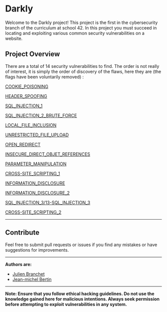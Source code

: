 # Darkly

Welcome to the Darkly project! This project is the first in the cybersecurity branch of the curriculum at school 42. In this project you must succeed in locating and exploiting various common security vulnerabilities on a website.

## Project Overview
There are a total of 14 security vulnerabilities to find. The order is not really of interest, it is simply the order of discovery of the flaws, here they are (the flags have been voluntarily removed) :

[COOKIE_POISONING](./01-COOKIE_POISONING.md)

[HEADER_SPOOFING](./02-HEADER_SPOOFING.md)

[SQL_INJECTION_1](./03-SQL_INJECTION_1.md)

[SQL_INJECTION_2_BRUTE_FORCE](./04-SQL_INJECTION_2_BRUTE_FORCE.md)

[LOCAL_FILE_INCLUSION](./05-LOCAL_FILE_INCLUSION.md)

[UNRESTRICTED_FILE_UPLOAD](./06-UNRESTRICTED_FILE_UPLOAD.md)

[OPEN_REDIRECT](./07-OPEN_REDIRECT.md)

[INSECURE_DIRECT_OBJET_REFERENCES](./08-INSECURE_DIRECT_OBJET_REFERENCES.md)

[PARAMETER_MANIPULATION](./09-PARAMETER_MANIPULATION.md)

[CROSS-SITE_SCRIPTING_1](./10-CROSS-SITE_SCRIPTING_1.md)

[INFORMATION_DISCLOSURE](./11-INFORMATION_DISCLOSURE.md)

[INFORMATION_DISCLOSURE_2](./12-INFORMATION_DISCLOSURE_2.md)

[SQL_INJECTION_3/13-SQL_INJECTION_3](./13-SQL_INJECTION_3/13-SQL_INJECTION_3.md)

[CROSS-SITE_SCRIPTING_2](./14-CROSS-SITE_SCRIPTING_2.md)

----

## Contribute
Feel free to submit pull requests or issues if you find any mistakes or have suggestions for improvements.

----

**Authors are:**
- [Julien Branchet](https://github.com/blablupo)
- [Jean-michel Bertin](https://github.com/jmbertin)

----

**Note: Ensure that you follow ethical hacking guidelines. Do not use the knowledge gained here for malicious intentions. Always seek permission before attempting to exploit vulnerabilities in any system.**
